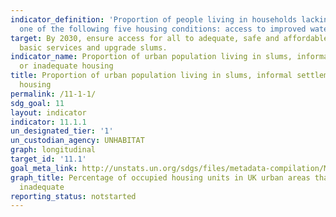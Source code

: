 ```yaml
---
indicator_definition: 'Proportion of people living in households lacking at least
  one of the following five housing conditions: access to improved water'
target: By 2030, ensure access for all to adequate, safe and affordable housing and
  basic services and upgrade slums.
indicator_name: Proportion of urban population living in slums, informal settlements,
  or inadequate housing
title: Proportion of urban population living in slums, informal settlements, or inadequate
  housing
permalink: /11-1-1/
sdg_goal: 11
layout: indicator
indicator: 11.1.1
un_designated_tier: '1'
un_custodian_agency: UNHABITAT
graph: longitudinal
target_id: '11.1'
goal_meta_link: http://unstats.un.org/sdgs/files/metadata-compilation/Metadata-Goal-11.pdf
graph_title: Percentage of occupied housing units in UK urban areas that are severely
  inadequate
reporting_status: notstarted
---
```


